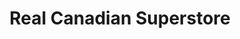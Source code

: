 ---
title: "Real Canadian Superstore"
url: /calgary/real-canadian-superstore-westwinds-drive-ne/
shop: supermarket
---